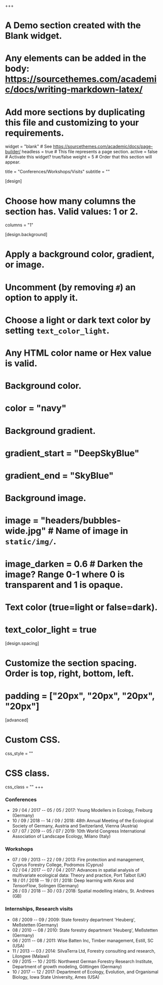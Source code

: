 +++
# A Demo section created with the Blank widget.
# Any elements can be added in the body: https://sourcethemes.com/academic/docs/writing-markdown-latex/
# Add more sections by duplicating this file and customizing to your requirements.

widget = "blank"  # See https://sourcethemes.com/academic/docs/page-builder/
headless = true  # This file represents a page section.
active = false  # Activate this widget? true/false
weight = 5  # Order that this section will appear.

title = "Conferences/Workshops/Visits"
subtitle = ""

[design]
  # Choose how many columns the section has. Valid values: 1 or 2.
  columns = "1"

[design.background]
  # Apply a background color, gradient, or image.
  #   Uncomment (by removing `#`) an option to apply it.
  #   Choose a light or dark text color by setting `text_color_light`.
  #   Any HTML color name or Hex value is valid.

  # Background color.
  # color = "navy"
  
  # Background gradient.
  # gradient_start = "DeepSkyBlue"
  # gradient_end = "SkyBlue"
  
  # Background image.
  # image = "headers/bubbles-wide.jpg"  # Name of image in `static/img/`.
  # image_darken = 0.6  # Darken the image? Range 0-1 where 0 is transparent and 1 is opaque.

  # Text color (true=light or false=dark).
  # text_color_light = true

[design.spacing]
  # Customize the section spacing. Order is top, right, bottom, left.
  # padding = ["20px", "20px", "20px", "20px"]

[advanced]
 # Custom CSS. 
 css_style = ""
 
 # CSS class.
 css_class = ""
+++

### Conferences
- 29 / 04 / 2017 -- 05 / 05 / 2017: Young Modellers in Ecology, Freiburg (Germany)
- 10 / 09 / 2018 -- 14 / 09 / 2018: 48th Annual Meeting of the Ecological Society of Germany, Austria and Switzerland, Vienna (Austria)
- 07 / 07 / 2019 -- 05 / 07 / 2019: 10th World Congress International Association of Landscape Ecology, Milano (Italy)
	
### Workshops
- 07 / 09 / 2013 -- 22 / 09 / 2013: Fire protection and management, Cyprus Forestry College, Podromos (Cyprus)
- 02 / 04 / 2017 -- 07 / 04 / 2017: Advances in spatial analysis of multivariate ecological data: Theory and practice, Port Talbot (UK)
- 18 / 01 / 2018 -- 19 / 01 / 2018: Deep learning with *Keras* and *TensorFlow*, Solingen (Germany) 
- 26 / 03 / 2018 -- 30 / 03 / 2018: Spatial modelling inlabru, St. Andrews (GB)	

### Internships, Research visits
- 08 / 2009 -- 09 / 2009: State forestry department 'Heuberg', Meßstetten (Germany) 
- 08 / 2010 -- 08 / 2010: State forestry department 'Heuberg', Meßstetten (Germany)  
- 06 / 2011 -- 08 / 2011: Wise Batten Inc, Timber management, Estill, SC (USA)
- 11 / 2013 -- 03 / 2014: SilvaTerra Ltd, Forestry consulting and research, Lilongwe (Malawi)
- 09 / 2015 -- 10 / 2015: Northwest German Forestry Research Institute, Department of growth modeling, Göttingen (Germany)
- 10 / 2017 -- 12 / 2017: Department of Ecology, Evolution, and Organismal Biology, Iowa State University, Ames (USA)
  
  
